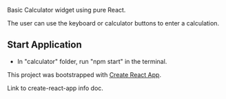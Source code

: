 Basic Calculator widget using pure React.

The user can use the keyboard or calculator buttons to enter a calculation.

## Start Application
- In "calculator" folder, run "npm start" in the terminal.

This project was bootstrapped with [Create React App](https://github.com/facebookincubator/create-react-app).

Link to create-react-app info doc.

